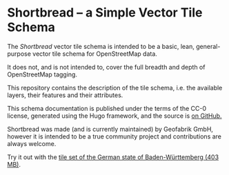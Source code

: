 # Shortbread – a Simple Vector Tile Schema

The *Shortbread* vector tile schema is intended to be a basic, lean, general-purpose vector
tile schema for OpenStreetMap data.

It does not, and is not intended to, cover the full breadth and depth of OpenStreetMap tagging.

This repository contains the description of the tile schema, i.e. the available layers, their features and their
 attributes.

This schema documentation is published under the terms of the CC-0 license, generated using the Hugo framework, and the source is [on GitHub.](https://github.com/geofabrik/shortbread-docs)

Shortbread was made (and is currently maintained) by Geofabrik GmbH, however it is intended to be a true community project and contributions are always welcome.

Try it out with the [tile set of the German state of Baden-Württemberg (403 MB)](/shortbread-examples/shortbread-baden-wuerttemberg.zip).
